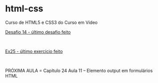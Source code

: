 # html-css
 Curso de HTML5 e CSS3 do Curso em Vídeo
<br>
 <p><a href="https://felipejlc.github.io/html-css/desafios/d014/index.html" target="blank"> Desafio 14 - último desafio feito</a></p>
 <br>
 <p><a href="https://felipejlc.github.io/html-css/exercicios/ex025/form007.html" target="blank"> Ex25 - último exercício feito </a></p>
 <br>
 <p>PRÓXIMA AULA = Capítulo 24 Aula 11 – Elemento output em formulários HTML</p>